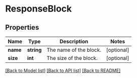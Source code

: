 # ResponseBlock

## Properties
Name | Type | Description | Notes
------------ | ------------- | ------------- | -------------
**name** | **string** | The name of the block. | [optional] 
**size** | **int** | The size of the block. | [optional] 

[[Back to Model list]](../README.md#documentation-for-models) [[Back to API list]](../README.md#documentation-for-api-endpoints) [[Back to README]](../README.md)



